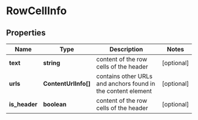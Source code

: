 # RowCellInfo

## Properties

| Name | Type | Description | Notes |
|------------ | ------------- | ------------- | -------------|
**text** | **string** | content of the row cells of the header |[optional]|
**urls** | **ContentUrlInfo[]** | contains other URLs and anchors found in the content element |[optional]|
**is_header** | **boolean** | content of the row cells of the header |[optional]|